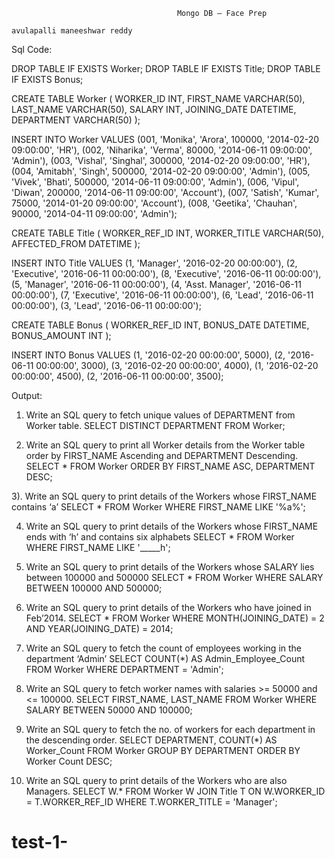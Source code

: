                                          Mongo DB – Face Prep                  
                                                                                                     avulapalli maneeshwar reddy 
                                                                                               







Sql Code:

DROP TABLE IF EXISTS Worker;
DROP TABLE IF EXISTS Title;
DROP TABLE IF EXISTS Bonus;

CREATE TABLE Worker (
    WORKER_ID INT,
    FIRST_NAME VARCHAR(50),
    LAST_NAME VARCHAR(50),
    SALARY INT,
    JOINING_DATE DATETIME,
    DEPARTMENT VARCHAR(50)
);

INSERT INTO Worker VALUES
(001, 'Monika', 'Arora', 100000, '2014-02-20 09:00:00', 'HR'),
(002, 'Niharika', 'Verma', 80000, '2014-06-11 09:00:00', 'Admin'),
(003, 'Vishal', 'Singhal', 300000, '2014-02-20 09:00:00', 'HR'),
(004, 'Amitabh', 'Singh', 500000, '2014-02-20 09:00:00', 'Admin'),
(005, 'Vivek', 'Bhati', 500000, '2014-06-11 09:00:00', 'Admin'),
(006, 'Vipul', 'Diwan', 200000, '2014-06-11 09:00:00', 'Account'),
(007, 'Satish', 'Kumar', 75000, '2014-01-20 09:00:00', 'Account'),
(008, 'Geetika', 'Chauhan', 90000, '2014-04-11 09:00:00', 'Admin');


CREATE TABLE Title (
    WORKER_REF_ID INT,
    WORKER_TITLE VARCHAR(50),
    AFFECTED_FROM DATETIME
);


INSERT INTO Title VALUES
(1, 'Manager', '2016-02-20 00:00:00'),
(2, 'Executive', '2016-06-11 00:00:00'),
(8, 'Executive', '2016-06-11 00:00:00'),
(5, 'Manager', '2016-06-11 00:00:00'),
(4, 'Asst. Manager', '2016-06-11 00:00:00'),
(7, 'Executive', '2016-06-11 00:00:00'),
(6, 'Lead', '2016-06-11 00:00:00'),
(3, 'Lead', '2016-06-11 00:00:00');


CREATE TABLE Bonus (
    WORKER_REF_ID INT,
    BONUS_DATE DATETIME,
    BONUS_AMOUNT INT
);


INSERT INTO Bonus VALUES
(1, '2016-02-20 00:00:00', 5000),
(2, '2016-06-11 00:00:00', 3000),
(3, '2016-02-20 00:00:00', 4000),
(1, '2016-02-20 00:00:00', 4500),
(2, '2016-06-11 00:00:00', 3500);


Output:


1)  Write an SQL query to fetch unique values of DEPARTMENT from Worker table.
SELECT DISTINCT DEPARTMENT
FROM Worker;

2) Write an SQL query to print all Worker details from the Worker table order by FIRST_NAME Ascending and DEPARTMENT Descending.
SELECT *
FROM Worker
ORDER BY FIRST_NAME ASC, DEPARTMENT DESC;

3). Write an SQL query to print details of the Workers whose FIRST_NAME contains ‘a’
SELECT *
FROM Worker
WHERE FIRST_NAME LIKE '%a%';

4. Write an SQL query to print details of the Workers whose FIRST_NAME ends with ‘h’ and contains six alphabets
SELECT *
FROM Worker
WHERE FIRST_NAME LIKE '_____h';

5. Write an SQL query to print details of the Workers whose SALARY lies between 100000 and 500000
SELECT *
FROM Worker
WHERE SALARY BETWEEN 100000 AND 500000;

6. Write an SQL query to print details of the Workers who have joined in Feb’2014.
SELECT *
FROM Worker
WHERE MONTH(JOINING_DATE) = 2 AND YEAR(JOINING_DATE) = 2014;
7. Write an SQL query to fetch the count of employees working in the department ‘Admin’
SELECT COUNT(*) AS Admin_Employee_Count
FROM Worker
WHERE DEPARTMENT = 'Admin';

8. Write an SQL query to fetch worker names with salaries >= 50000 and <= 100000.
SELECT FIRST_NAME, LAST_NAME
FROM Worker
WHERE SALARY BETWEEN 50000 AND 100000;

9. Write an SQL query to fetch the no. of workers for each department in the descending order.
SELECT DEPARTMENT, COUNT(*) AS Worker_Count
FROM Worker
GROUP BY DEPARTMENT
ORDER BY Worker Count DESC;
10. Write an SQL query to print details of the Workers who are also Managers.
SELECT W.*
FROM Worker W
JOIN Title T ON W.WORKER_ID = T.WORKER_REF_ID
WHERE T.WORKER_TITLE = 'Manager';


# test-1-

